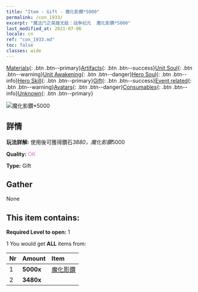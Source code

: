 ```yaml
---
title: "Item - Gift - 魔化影鑽*5000"
permalink: /con_1933/
excerpt: "魔法门之英雄无敌：战争纪元  魔化影鑽*5000"
last_modified_at: 2021-07-06
locale: cn
ref: "con_1933.md"
toc: false
classes: wide
---
```

 [Materials](/ItemsCN/){: .btn .btn--primary}[Artifacts](/ItemsCN/Artifacts/){: .btn .btn--success}[Unit Soul](/ItemsCN/UnitSoul/){: .btn .btn--warning}[Unit Awakening](/ItemsCN/UnitAwakening/){: .btn .btn--danger}[Hero Soul](/ItemsCN/HeroSoul/){: .btn .btn--info}[Hero Skill](/ItemsCN/HeroSkill/){: .btn .btn--primary}[Gift](/ItemsCN/Gift/){: .btn .btn--success}[Event related](/ItemsCN/Events/){: .btn .btn--warning}[Avatars](/ItemsCN/Avatars/){: .btn .btn--danger}[Consumables](/ItemsCN/Consumables/){: .btn .btn--info}[Unknown](/ItemsCN/Unknown/){: .btn .btn--primary}

 ![魔化影鑽*5000](/images/t/i_10040.png)

## 詳情
 **玩法詳解:** 使用後可獲得鑽石*3880，魔化影鑽*5000

 **Quality:** <span style="color: #DA70D6">OK</span>

 **Type:** Gift

## Gather

  None

## This item contains:

 **Required Level to open:** 1

 1 You would get **ALL** items  from:

  | Nr | Amount |     Item    |
  |:---|:-------|:------------|
  | 1 |  **5000x** | [魔化影鑽](/cn/Items/con_554/) |  | 
  | 2 |  **3480x** | <i class="fas fa-gem"/> |  | 

